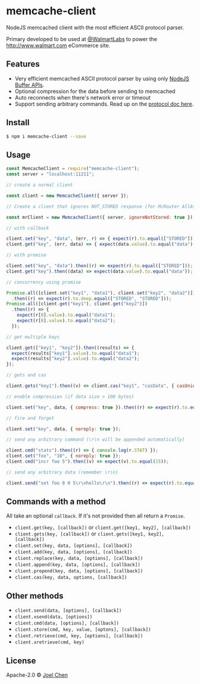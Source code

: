 # memcache-client

NodeJS memcached client with the most efficient ASCII protocol parser.

Primary developed to be used at [@WalmartLabs](http://www.walmartlabs.com/) to power the <http://www.walmart.com> eCommerce site.

## Features

-   Very efficient memcached ASCII protocol parser by using only [NodeJS Buffer APIs](https://nodejs.org/api/buffer.html).
-   Optional compression for the data before sending to memcached
-   Auto reconnects when there's network error or timeout
-   Support sending arbitrary commands.  Read up on the [protocol doc here](https://github.com/memcached/memcached/blob/master/doc/protocol.txt).

## Install

```bash
$ npm i memcache-client --save
```

## Usage

```js
const MemcacheClient = require("memcache-client");
const server = "localhost:11211";

// create a normal client

const client = new MemcacheClient({ server });

// Create a client that ignores NOT_STORED response (for McRouter AllAsync mode)

const mrClient = new MemcacheClient({ server, ignoreNotStored: true });

// with callback

client.set("key", "data", (err, r) => { expect(r).to.equal(["STORED"]); });
client.get("key", (err, data) => { expect(data.value).to.equal("data"); });

// with promise

client.set("key", "data").then((r) => expect(r).to.equal(["STORED"]));
client.get("key").then((data) => expect(data.value).to.equal("data"));

// concurrency using promise

Promise.all([client.set("key1", "data1"), client.set("key2", "data2")])
  .then((r) => expect(r).to.deep.equal(["STORED", "STORED"]));
Promise.all([client.get("key1"), client.get("key2")])
  .then((r) => {
    expect(r[0].value).to.equal("data1");
    expect(r[0].value).to.equal("data2");
  });

// get multiple keys

client.get(["key1", "key2"]).then((results) => {
  expect(results["key1"].value).to.equal("data1");
  expect(results["key2"].value).to.equal("data2");
});

// gets and cas

client.gets("key1").then((v) => client.cas("key1", "casData", { casUniq: v.casUniq }));

// enable compression (if data size > 100 bytes)

client.set("key", data, { compress: true }).then((r) => expect(r).to.equal(["STORED"]));

// fire and forget

client.set("key", data, { noreply: true });

// send any arbitrary command (\r\n will be appended automatically)

client.cmd("stats").then((r) => { console.log(r.STAT) });
client.set("foo", "10", { noreply: true });
client.cmd("incr foo 5").then((v) => expect(v).to.equal(15));

// send any arbitrary data (remember \r\n)

client.send("set foo 0 0 5\r\nhello\r\n").then((r) => expect(r).to.equal(["STORED"]));
```

## Commands with a method

All take an optional `callback`.  If it's not provided then all return a `Promise`.

-   `client.get(key, [callback])` or `client.get([key1, key2], [callback])`
-   `client.gets(key, [callback])` or `client.gets([key1, key2], [callback])`
-   `client.set(key, data, [options], [callback])`
-   `client.add(key, data, [options], [callback])`
-   `client.replace(key, data, [options], [callback])`
-   `client.append(key, data, [options], [callback])`
-   `client.prepend(key, data, [options], [callback])`
-   `client.cas(key, data, options, [callback])`

## Other methods

-   `client.send(data, [options], [callback])`
-   `client.xsend(data, [options])`
-   `client.cmd(data, [options], [callback])`
-   `client.store(cmd, key, value, [optons], [callback])`
-   `client.retrieve(cmd, key, [options], [callback])`
-   `client.xretrieve(cmd, key)`

## License

Apache-2.0 © [Joel Chen](https://github.com/jchip)

